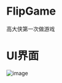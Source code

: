 # FlipGame
高大侠第一次做游戏

# UI界面
![image](https://cloud.githubusercontent.com/assets/19323149/23642836/cfee8740-0338-11e7-8b3d-6cc2d353f198.png)
